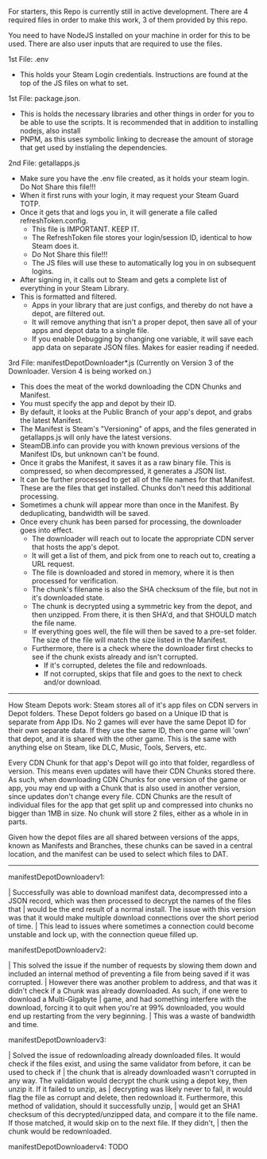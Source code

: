 For starters, this Repo is currently still in active development. There are 4 required files in order to make this work, 3 of them provided by this repo. 

You need to have NodeJS installed on your machine in order for this to be used. There are also user inputs that are required to use the files.

1st File: .env
 - This holds your Steam Login credentials. Instructions are found at the top of the JS files on what to set.

1st File: package.json.
 - This is holds the necessary libraries and other things in order for you to be able to use the scripts. It is recommended that in addition to installing nodejs, also install
 - PNPM, as this uses symbolic linking to decrease the amount of storage that get used by instlaling the dependencies.

2nd File: getallapps.js
 - Make sure you have the .env file created, as it holds your steam login. Do Not Share this file!!!
 - When it first runs with your login, it may request your Steam Guard TOTP.
 - Once it gets that and logs you in, it will generate a file called refreshToken.config.
   - This file is IMPORTANT. KEEP IT.
   - The RefreshToken file stores your login/session ID, identical to how Steam does it.
   - Do Not Share this file!!!
   - The JS files will use these to automatically log you in on subsequent logins.
 - After signing in, it calls out to Steam and gets a complete list of everything in your Steam Library.
 - This is formatted and filtered.
   - Apps in your library that are just configs, and thereby do not have a depot, are filtered out.
   - It will remove anything that isn't a proper depot, then save all of your apps and depot data to a single file.
   - If you enable Debugging by changing one variable, it will save each app data on separate JSON files. Makes for easier reading if needed.

3rd File: manifestDepotDownloader*.js (Currently on Version 3 of the Downloader. Version 4 is being worked on.)
 - This does the meat of the workd downloading the CDN Chunks and Manifest.
 - You must specify the app and depot by their ID.
 - By default, it looks at the Public Branch of your app's depot, and grabs the latest Manifest.
 - The Manifest is Steam's "Versioning" of apps, and the files generated in getallapps.js will only have the latest versions.
 - SteamDB.info can provide you with known previous versions of the Manifest IDs, but unknown can't be found.
 - Once it grabs the Manifest, it saves it as a raw binary file. This is compressed, so when decompressed, it generates a JSON list.
 - It can be further processed to get all of the file names for that Manifest. These are the files that get installed. Chunks don't need this additional processing.
 - Sometimes a chunk will appear more than once in the Manifest. By deduplicating, bandwidth will be saved.
 - Once every chunk has been parsed for processing, the downloader goes into effect.
   - The downloader will reach out to locate the appropriate CDN server that hosts the app's depot.
   - It will get a list of them, and pick from one to reach out to, creating a URL request.
   - The file is downloaded and stored in memory, where it is then processed for verification.
   - The chunk's filename is also the SHA checksum of the file, but not in it's downloaded state.
   - The chunk is decrypted using a symmetric key from the depot, and then unzipped. From there, it is then SHA'd, and that SHOULD match the file name.
   - If everything goes well, the file will then be saved to a pre-set folder. The size of the file will match the size listed in the Manifest.
   - Furthermore, there is a check where the downloader first checks to see if the chunk exists already and isn't corrupted.
     - If it's corrupted, deletes the file and redownloads.
     - If not corrupted, skips that file and goes to the next to check and/or download.

----------------------------

How Steam Depots work:
  Steam stores all of it's app files on CDN servers in Depot folders. These Depot folders go based on a Unique ID that is separate from App IDs.
  No 2 games will ever have the same Depot ID for their own separate data. If they use the same ID, then one game will 'own' that depot, and it is
  shared with the other game. This is the same with anything else on Steam, like DLC, Music, Tools, Servers, etc.

  Every CDN Chunk for that app's Depot will go into that folder, regardless of version. This means even updates will have their CDN Chunks stored there.
  As such, when downloading CDN Chunks for one version of the game or app, you may end up with a Chunk that is also used in another version, since updates
  don't change every file.
  CDN Chunks are the result of individual files for the app that get split up and compressed into chunks no bigger than 1MB in size. No chunk will store
  2 files, either as a whole in in parts.

  Given how the depot files are all shared between versions of the apps, known as Manifests and Branches, these chunks can be saved in a central location,
  and the manifest can be used to select which files to DAT.

----------------------------

manifestDepotDownloaderv1:

| Successfully was able to download manifest data, decompressed into a JSON record, which was then processed to decrypt the names of the files that
| would be the end result of a normal install. The issue with this version was that it would make multiple download connections over the short period of time.
| This lead to issues where sometimes a connection could become unstable and lock up, with the connection queue filled up.

manifestDepotDownloaderv2:

| This solved the issue if the number of requests by slowing them down and included an internal method of preventing a file from being saved if it was corrupted.
| However there was another problem to address, and that was it didn't check if a Chunk was already downloaded. As such, if one were to download a Multi-Gigabyte
| game, and had something interfere with the download, forcing it to quit when you're at 99% downloaded, you would end up restarting from the very beginning.
| This was a waste of bandwidth and time.

manifestDepotDownloaderv3:

| Solved the issue of redownloading already downloaded files. It would check if the files exist, and using the same validator from before, it can be used to check if
| the chunk that is already downloaded wasn't corrupted in any way. The validation would decrypt the chunk using a depot key, then unzip it. If it failed to unzip, as
| decrypting was likely never to fail, it would flag the file as corrupt and delete, then redownload it. Furthermore, this method of validation, should it successfully unzip,
| would get an SHA1 checksum of this decrypted/unzipped data, and compare it to the file name. If those matched, it would skip on to the next file. If they didn't,
| then the chunk would be redownloaded.

manifestDepotDownloaderv4: TODO
